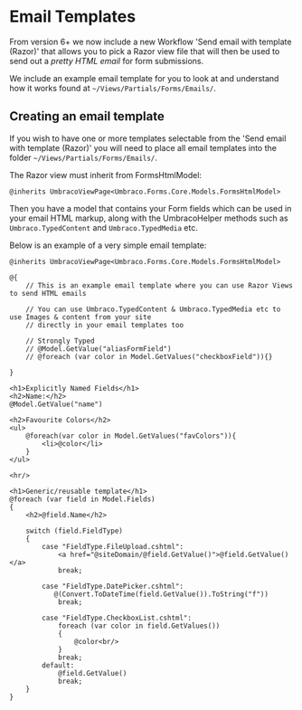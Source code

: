 # Email Templates

From version 6+ we now include a new Workflow 'Send email with template (Razor)' that allows you to pick a Razor view file that will then be used to send out a *pretty HTML email* for form submissions. 

We include an example email template for you to look at and understand how it works found at `~/Views/Partials/Forms/Emails/`.

## Creating an email template
If you wish to have one or more templates selectable from the 'Send email with template (Razor)' you will need to place all email templates into the folder `~/Views/Partials/Forms/Emails/`.

The Razor view must inherit from FormsHtmlModel:

    @inherits UmbracoViewPage<Umbraco.Forms.Core.Models.FormsHtmlModel>

Then you have a model that contains your Form fields which can be used in your email HTML markup, along with the UmbracoHelper methods such as `Umbraco.TypedContent` and `Umbraco.TypedMedia` etc.

Below is an example of a very simple email template:

    @inherits UmbracoViewPage<Umbraco.Forms.Core.Models.FormsHtmlModel>

    @{
        // This is an example email template where you can use Razor Views to send HTML emails

        // You can use Umbraco.TypedContent & Umbraco.TypedMedia etc to use Images & content from your site
        // directly in your email templates too

        // Strongly Typed
        // @Model.GetValue("aliasFormField")
        // @foreach (var color in Model.GetValues("checkboxField")){}

    }

    <h1>Explicitly Named Fields</h1>
    <h2>Name:</h2>
    @Model.GetValue("name")

    <h2>Favourite Colors</h2>
    <ul>
        @foreach(var color in Model.GetValues("favColors")){
            <li>@color</li>
        }
    </ul>

    <hr/>

    <h1>Generic/reusable template</h1>
    @foreach (var field in Model.Fields)
    {
        <h2>@field.Name</h2>

        switch (field.FieldType)
        {
            case "FieldType.FileUpload.cshtml":
                <a href="@siteDomain/@field.GetValue()">@field.GetValue()</a>
                break;

            case "FieldType.DatePicker.cshtml":
               @(Convert.ToDateTime(field.GetValue()).ToString("f"))
                break;

            case "FieldType.CheckboxList.cshtml":            
                foreach (var color in field.GetValues())
                {
                    @color<br/>
                }
                break;
            default:
                @field.GetValue()
                break;
        }
    }
